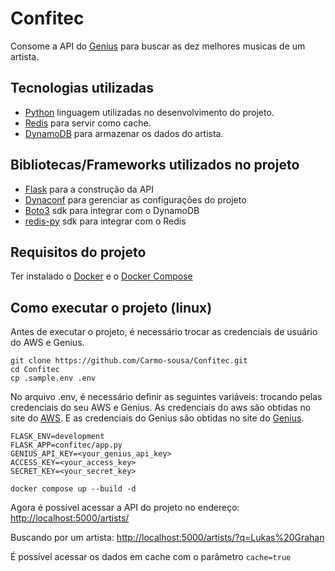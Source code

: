 # Confitec

Consome a API do [Genius](https://genius.com) para buscar as dez melhores musicas de um artista.

## Tecnologias utilizadas

- [Python](http://www.python.org) linguagem utilizadas no desenvolvimento do projeto.
- [Redis](https://redis.io/) para servir como cache.
- [DynamoDB](https://dynamodb.amazonaws.com/) para armazenar os dados do artista.

## Bibliotecas/Frameworks utilizados no projeto

- [Flask](https://flask.palletsprojects.com/) para a construção da API
- [Dynaconf](https://dynaconf.com/) para gerenciar as configurações do projeto
- [Boto3](https://aws.amazon.com/pt/sdk-for-python/) sdk para integrar com o DynamoDB
- [redis-py](https://redis-py.readthedocs.io/en/stable/) sdk para integrar com o Redis

## Requisitos do projeto

Ter instalado o [Docker](https://www.docker.com/) e o [Docker Compose](https://docs.docker.com/compose/install/)

## Como executar o projeto (linux)

Antes de executar o projeto, é necessário trocar as credenciais de usuário do AWS e Genius.

    git clone https://github.com/Carmo-sousa/Confitec.git
    cd Confitec
    cp .sample.env .env

No arquivo .env, é necessário definir as seguintes variáveis: trocando pelas credenciais do seu AWS e Genius.
As credenciais do aws são obtidas no site do [AWS](https://docs.aws.amazon.com/general/latest/gr/root-vs-iam.html). E as credenciais do Genius são obtidas no site do [Genius](https://genius.com/api-clients).

```env
FLASK_ENV=development
FLASK_APP=confitec/app.py
GENIUS_API_KEY=<your_genius_api_key>
ACCESS_KEY=<your_access_key>
SECRET_KEY=<your_secret_key>
```

    docker compose up --build -d

Agora é possível acessar a API do projeto no endereço: <http://localhost:5000/artists/>

Buscando por um artista: <http://localhost:5000/artists/?q=Lukas%20Grahan>

É possível acessar os dados em cache com o parâmetro `cache=true`
